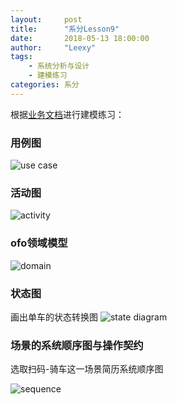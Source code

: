 ```yaml
---
layout:     post
title:      "系分Lesson9"
date:       2018-05-13 18:00:00
author:     "Leexy"
tags:
    - 系统分析与设计
    - 建模练习
categories: 系分
---
```


根据[业务文档](https://github.com/gogogoSYSU/documents/blob/master/%E5%BB%BA%E6%A8%A1%E7%BB%83%E4%B9%A0/ofo%E5%85%B1%E4%BA%AB%E5%8D%95%E8%BD%A6%E5%BA%94%E7%94%A8.pdf)进行建模练习：
### 用例图

![use case](/asset/img/post_img/2018-05-13-Lesson9/use_case_diagram.png)

### 活动图

![activity](/asset/img/post_img/2018-05-13-Lesson9/activity_diagram.png)

### ofo领域模型

![domain](/asset/img/post_img/2018-05-13-Lesson9/domain.png)

### 状态图

画出单车的状态转换图
![state diagram](/asset/img/post_img/2018-05-13-Lesson9/state.png)

### 场景的系统顺序图与操作契约
选取扫码-骑车这一场景简历系统顺序图

![sequence](/asset/img/post_img/2018-05-13-Lesson9/seq.png)



